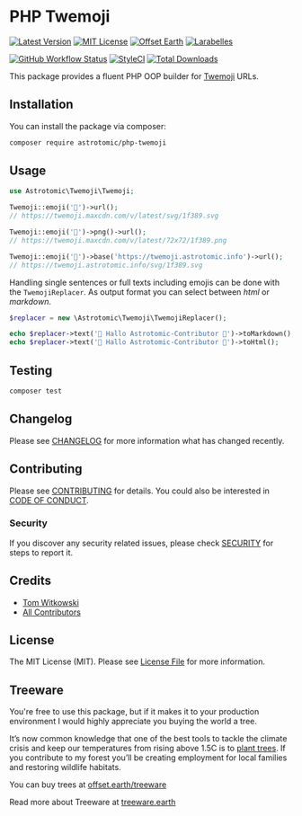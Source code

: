 # PHP Twemoji

[![Latest Version](http://img.shields.io/packagist/v/astrotomic/php-twemoji.svg?label=Release&style=for-the-badge)](https://packagist.org/packages/astrotomic/php-twemoji)
[![MIT License](https://img.shields.io/github/license/Astrotomic/php-twemoji.svg?label=License&color=blue&style=for-the-badge)](https://github.com/Astrotomic/php-twemoji/blob/master/LICENSE)
[![Offset Earth](https://img.shields.io/badge/Treeware-%F0%9F%8C%B3-green?style=for-the-badge)](https://plant.treeware.earth/Astrotomic/php-twemoji)
[![Larabelles](https://img.shields.io/badge/Larabelles-%F0%9F%A6%84-lightpink?style=for-the-badge)](https://www.larabelles.com/)

[![GitHub Workflow Status](https://img.shields.io/github/workflow/status/Astrotomic/php-twemoji/run-tests?style=flat-square&logoColor=white&logo=github&label=Tests)](https://github.com/Astrotomic/php-twemoji/actions?query=workflow%3Arun-tests)
[![StyleCI](https://styleci.io/repos/307185950/shield)](https://styleci.io/repos/307185950)
[![Total Downloads](https://img.shields.io/packagist/dt/astrotomic/php-twemoji.svg?label=Downloads&style=flat-square)](https://packagist.org/packages/astrotomic/php-twemoji)

This package provides a fluent PHP OOP builder for [Twemoji](https://twemoji.twitter.com) URLs.

## Installation

You can install the package via composer:

```bash
composer require astrotomic/php-twemoji
```

## Usage

```php
use Astrotomic\Twemoji\Twemoji;

Twemoji::emoji('🎉')->url();
// https://twemoji.maxcdn.com/v/latest/svg/1f389.svg

Twemoji::emoji('🎉')->png()->url();
// https://twemoji.maxcdn.com/v/latest/72x72/1f389.png

Twemoji::emoji('🎉')->base('https://twemoji.astrotomic.info')->url();
// https://twemoji.astrotomic.info/svg/1f389.svg
```

Handling single sentences or full texts including emojis can be done with the `TwemojiReplacer`. As output format you
can select between _html_ or _markdown_.

```php
$replacer = new \Astrotomic\Twemoji\TwemojiReplacer();

echo $replacer->text('👋 Hallo Astrotomic-Contributor 🚀')->toMarkdown();
echo $replacer->text('👋 Hallo Astrotomic-Contributor 🚀')->toHtml();
```


## Testing

```bash
composer test
```

## Changelog

Please see [CHANGELOG](CHANGELOG.md) for more information what has changed recently.

## Contributing

Please see [CONTRIBUTING](https://github.com/Astrotomic/.github/blob/master/CONTRIBUTING.md) for details. You could also be interested in [CODE OF CONDUCT](https://github.com/Astrotomic/.github/blob/master/CODE_OF_CONDUCT.md).

### Security

If you discover any security related issues, please check [SECURITY](https://github.com/Astrotomic/.github/blob/master/SECURITY.md) for steps to report it.

## Credits

-   [Tom Witkowski](https://github.com/Gummibeer)
-   [All Contributors](../../contributors)

## License

The MIT License (MIT). Please see [License File](LICENSE.md) for more information.

## Treeware

You're free to use this package, but if it makes it to your production environment I would highly appreciate you buying the world a tree.

It’s now common knowledge that one of the best tools to tackle the climate crisis and keep our temperatures from rising above 1.5C is to [plant trees](https://www.bbc.co.uk/news/science-environment-48870920). If you contribute to my forest you’ll be creating employment for local families and restoring wildlife habitats.

You can buy trees at [offset.earth/treeware](https://plant.treeware.earth/Astrotomic/php-twemoji)

Read more about Treeware at [treeware.earth](https://treeware.earth)

